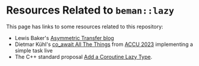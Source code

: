 <!-- SPDX-License-Identifier: Apache-2.0 WITH LLVM-exception -->

# Resources Related to `beman::lazy`

This page has links to some resources related to this repository:

* Lewis Baker's [Asymmetric Transfer blog](https://lewissbaker.github.io/)
* Dietmar Kühl's
    [co_await All The Things](https://youtu.be/Npiw4cYElng?si=J0EYX6IgBf_u-e6z)
    from [ACCU 2023](https://accu.org/conf-previous/2023/sessions/) implementing
    a simple task live
* The C++ standard proposal [Add a Coroutine Lazy Type](https://wg21.link/P3552).
